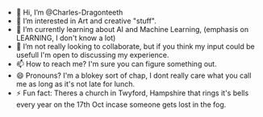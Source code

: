 - 👋 Hi, I’m @Charles-Dragonteeth
- 👀 I’m interested in Art and creative "stuff".
- 🌱 I’m currently learning about AI and Machine Learning, (emphasis on LEARNING, I don't know a lot)
- 💞️ I’m not really looking to collaborate, but if you think my input could be usefull I'm open to discussing my experience.
- 📫 How to reach me? I'm sure you can figure something out.
- 😄 Pronouns? I'm a blokey sort of chap, I dont really care what you call me as long as it's not late for lunch.
- ⚡ Fun fact: Theres a church in Twyford, Hampshire that rings it's bells every year on the 17th Oct incase someone gets lost in the fog.

<!---
Charles-Dragonteeth/Charles-Dragonteeth is a ✨ special ✨ repository because its `README.md` (this file) appears on your GitHub profile.
You can click the Preview link to take a look at your changes.
--->
